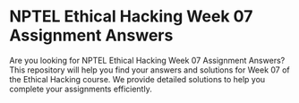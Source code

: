 # NPTEL Ethical Hacking Week 07 Assignment Answers

Are you looking for NPTEL Ethical Hacking Week 07 Assignment Answers? This repository will help you find your answers and solutions for Week 07 of the Ethical Hacking course. We provide detailed solutions to help you complete your assignments efficiently.